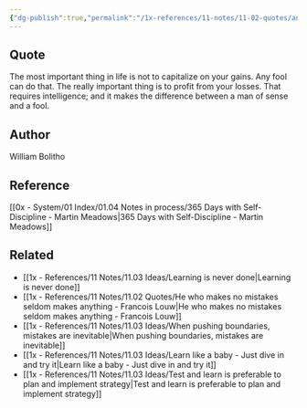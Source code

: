 ```yaml
---
{"dg-publish":true,"permalink":"/1x-references/11-notes/11-02-quotes/any-fool-can-capitalize-on-gains-the-important-thing-is-to-profit-from-your-losses-william-bolitho/","title":"Any fool can capitalize on gains. The important thing is to profit from your losses - William Bolitho","created":"2024-02-18T16:34:56.179+03:00","updated":"2024-02-18T16:36:59.895+03:00"}
---
```



## Quote
The most important thing in life is not to capitalize on your gains. Any fool can do that. The really important thing is to profit from your losses. That requires intelligence; and it makes the difference between a man of sense and a fool.

## Author
William Bolitho

## Reference
[[0x - System/01 Index/01.04 Notes in process/365 Days with Self-Discipline - Martin Meadows\|365 Days with Self-Discipline - Martin Meadows]]

## Related
- [[1x - References/11 Notes/11.03 Ideas/Learning is never done\|Learning is never done]]
- [[1x - References/11 Notes/11.02 Quotes/He who makes no mistakes seldom makes anything - Francois Louw\|He who makes no mistakes seldom makes anything - Francois Louw]]
- [[1x - References/11 Notes/11.03 Ideas/When pushing boundaries, mistakes are inevitable\|When pushing boundaries, mistakes are inevitable]]
- [[1x - References/11 Notes/11.03 Ideas/Learn like a baby - Just dive in and try it\|Learn like a baby - Just dive in and try it]]
- [[1x - References/11 Notes/11.03 Ideas/Test and learn is preferable to plan and implement strategy\|Test and learn is preferable to plan and implement strategy]]